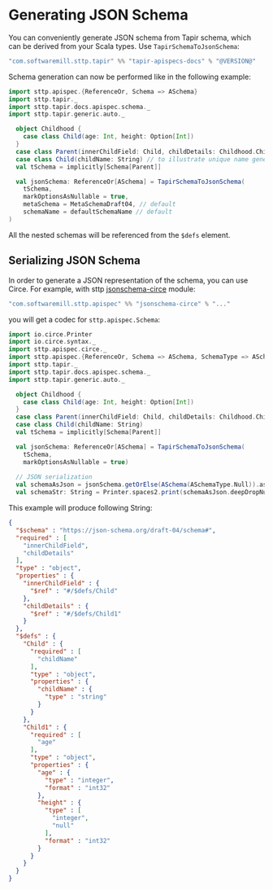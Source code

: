# Generating JSON Schema

You can conveniently generate JSON schema from Tapir schema, which can be derived from your Scala types. Use `TapirSchemaToJsonSchema`:

```scala
"com.softwaremill.sttp.tapir" %% "tapir-apispecs-docs" % "@VERSION@"
```

Schema generation can now be performed like in the following example:

```scala mdoc:compile-only
import sttp.apispec.{ReferenceOr, Schema => ASchema}
import sttp.tapir._
import sttp.tapir.docs.apispec.schema._
import sttp.tapir.generic.auto._

  object Childhood {
    case class Child(age: Int, height: Option[Int])
  }
  case class Parent(innerChildField: Child, childDetails: Childhood.Child)
  case class Child(childName: String) // to illustrate unique name generation
  val tSchema = implicitly[Schema[Parent]]

  val jsonSchema: ReferenceOr[ASchema] = TapirSchemaToJsonSchema(
    tSchema,
    markOptionsAsNullable = true,
    metaSchema = MetaSchemaDraft04, // default
    schemaName = defaultSchemaName // default
)
```

All the nested schemas will be referenced from the `$defs` element.

## Serializing JSON Schema
In order to generate a JSON representation of the schema, you can use Circe. For example, with sttp [jsonschema-circe](https://github.com/softwaremill/sttp-apispec) module:

```scala
"com.softwaremill.sttp.apispec" %% "jsonschema-circe" % "..."
```

you will get a codec for `sttp.apispec.Schema`:

```scala mdoc:compile-only
import io.circe.Printer
import io.circe.syntax._
import sttp.apispec.circe._
import sttp.apispec.{ReferenceOr, Schema => ASchema, SchemaType => ASchemaType}
import sttp.tapir._
import sttp.tapir.docs.apispec.schema._
import sttp.tapir.generic.auto._

  object Childhood {
    case class Child(age: Int, height: Option[Int])
  }
  case class Parent(innerChildField: Child, childDetails: Childhood.Child)
  case class Child(childName: String)
  val tSchema = implicitly[Schema[Parent]]

  val jsonSchema: ReferenceOr[ASchema] = TapirSchemaToJsonSchema(
    tSchema,
    markOptionsAsNullable = true)
  
  // JSON serialization
  val schemaAsJson = jsonSchema.getOrElse(ASchema(ASchemaType.Null)).asJson
  val schemaStr: String = Printer.spaces2.print(schemaAsJson.deepDropNullValues)
```

This example will produce following String:

```json
{
  "$schema" : "https://json-schema.org/draft-04/schema#",
  "required" : [
    "innerChildField",
    "childDetails"
  ],
  "type" : "object",
  "properties" : {
    "innerChildField" : {
      "$ref" : "#/$defs/Child"
    },
    "childDetails" : {
      "$ref" : "#/$defs/Child1"
    }
  },
  "$defs" : {
    "Child" : {
      "required" : [
        "childName"
      ],
      "type" : "object",
      "properties" : {
        "childName" : {
          "type" : "string"
        }
      }
    },
    "Child1" : {
      "required" : [
        "age"
      ],
      "type" : "object",
      "properties" : {
        "age" : {
          "type" : "integer",
          "format" : "int32"
        },
        "height" : {
          "type" : [
            "integer",
            "null"
          ],
          "format" : "int32"
        }
      }
    }
  }
}
```
